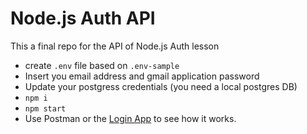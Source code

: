 # Node.js Auth API
This a final repo for the API of Node.js Auth lesson 

- create `.env` file based on `.env-sample`
- Insert you email address and gmail application password
- Update your postgress credentials (you need a local postgres DB)
- `npm i`
- `npm start`
- Use Postman or the [Login App](https://github.com/mate-academy/login-app) to see how it works.
